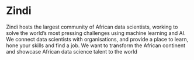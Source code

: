 <h1><b>Zindi</b></h1>
Zindi hosts the largest community of African data scientists, working to solve the world’s most pressing challenges using machine learning and AI. We connect data scientists with organisations, and provide a place to learn, hone your skills and find a job. We want to transform the African continent and showcase African data science talent to the world
